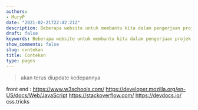 ```yaml
---
authors:
- MuryP
date: "2021-02-21T22:42:21Z"
description: Beberapa website untuk membantu kita dalam pengerjaan projek (contekan)
draft: false
keywords: Beberapa website untuk membantu kita dalam pengerjaan projek (contekan)
show_comments: false
slug: contekan
title: Contekan
type: pages
---
```

 
> akan terus diupdate kedepannya

front end :
https://www.w3schools.com/
https://developer.mozilla.org/en-US/docs/Web/JavaScript
https://stackoverflow.com/
https://devdocs.io/
css.tricks